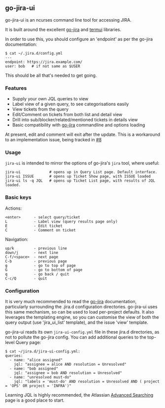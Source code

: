 go-jira-ui
----------

go-jira-ui is an ncurses command line tool for accessing JIRA.

It is built around the excellent [go-jira](https://github.com/Netflix-Skunkworks/go-jira) and
[termui](https://github.com/gizak/termui) libraries.

In order to use this, you should configure an 'endpoint' as per the go-jira
documentation:

    $ cat ~/.jira.d/config.yml
    ---
    endpoint: https://jira.example.com/
    user: bob   # if not same as $USER

This should be all that's needed to get going.

### Features

* Supply your own JQL queries to view
* Label view of a given query, to see categorisations easily
* View tickets from the query
* Edit/Comment on tickets from both list and detail view
* Drill into sub/blocker/related/mentioned tickets in details view
* Basic compatibility with [go-jira](https://github.com/Netflix-Skunkworks/go-jira) commandline and options loading

At present, edit and comment will exit after the update. This is a workaround
to an implementation issue, being tracked in [#8](https://github.com/mikepea/go-jira-ui/issues/8)

### Usage

`jira-ui` is intended to mirror the options of go-jira's `jira` tool, where
useful:

    jira-ui             # opens up in Query List page. Default interface.
    jira-ui ISSUE       # opens up Ticket Show page, with ISSUE loaded
    jira-ui ls -q JQL   # opens up Ticket List page, with results of JQL loaded.

### Basic keys

Actions:

    <enter>      - select query/ticket
    L            - Label view (query results page only)
    E            - Edit ticket
    C            - Comment on ticket

Navigation:

    up/k         - previous line
    down/j       - next line
    C-f/<space>  - next page
    C-b          - previous page
    g            - go to top of page
    G            - go to bottom of page
    q            - go back / quit
    C-c/Q        - quit


### Configuration

It is very much recommended to read the
[go-jira](https://github.com/Netflix-Skunkworks/go-jira) documentation,
particularly surrounding the .jira.d configuration directories. go-jira-ui uses
this same mechanism, so can be used to load per-project defaults. It also
leverages the templating engine, so you can customise the view of both the
query output (use 'jira_ui_list' template), and the issue 'view' template.

go-jira-ui reads its own  `jira-ui-config.yml` file in these jira.d
directories, as not to pollute the go-jira config. You can add additional
queries to the top-level Query page:

    $ cat ~/jira.d/jira-ui-config.yml:
    queries:
      - name: "alice assigned"
        jql: "assignee = alice AND resolution = Unresolved"
      - name: "bob assigned"
        jql: "assignee = bob AND resolution = Unresolved"
      - name: "unresolved must-do"
        jql: "labels = 'must-do' AND resolution = Unresolved AND ( project = 'OPS' OR project = 'INFRA')"

Learning JQL is highly recommended, the Atlassian [Advanced
Searching](https://confluence.atlassian.com/jira/advanced-searching-179442050.html)
page is a good place to start.
